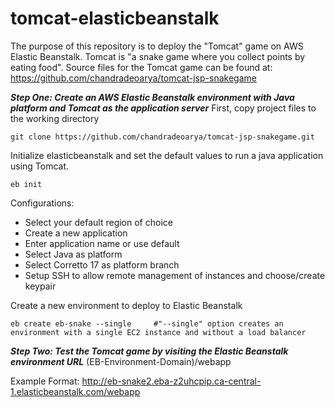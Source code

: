 # tomcat-elasticbeanstalk
The purpose of this repository is to deploy the "Tomcat" game on AWS Elastic Beanstalk. Tomcat is "a snake game where you collect points by eating food". Source files for the Tomcat game can be found at: https://github.com/chandradeoarya/tomcat-jsp-snakegame

***Step One: Create an AWS Elastic Beanstalk environment with Java platform and Tomcat as the application server***
First, copy project files to the working directory
```
git clone https://github.com/chandradeoarya/tomcat-jsp-snakegame.git
```
Initialize elasticbeanstalk and set the default values to run a java application using Tomcat. 
```
eb init
```
Configurations:
- Select your default region of choice
- Create a new application
- Enter application name or use default
- Select Java as platform
- Select Corretto 17 as platform branch
- Setup SSH to allow remote management of instances and choose/create keypair

Create a new environment to deploy to Elastic Beanstalk
```
eb create eb-snake --single     #"--single" option creates an environment with a single EC2 instance and without a load balancer
```

***Step Two: Test the Tomcat game by visiting the Elastic Beanstalk environment URL***
(EB-Environment-Domain)/webapp 

Example Format: http://eb-snake2.eba-z2uhcpip.ca-central-1.elasticbeanstalk.com/webapp


